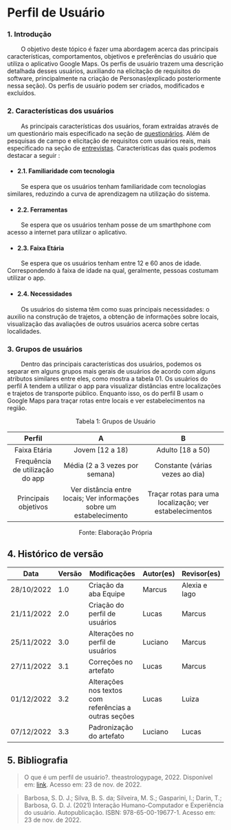 # Perfil de Usuário


### 1. Introdução

&emsp;&emsp; O objetivo deste tópico é fazer uma abordagem acerca das principais características, comportamentos, objetivos e preferências do usuário que utiliza o aplicativo Google Maps. Os perfis de usuário trazem uma descrição detalhada desses usuários, auxiliando na elicitação de requisitos do software, principalmente na criação de Personas(explicado posteriormente nessa seção). Os perfis de usuário podem ser criados, modificados e excluídos.

### 2. Características dos usuários

&emsp;&emsp; As principais características dos usuários, foram  extraídas através de um questionário mais especificado na seção de [questionários](6.questionario.md). Além de pesquisas de campo e elicitação de requisitos com usuários reais, mais especificado na seção de [entrevistas](5.entrevista.md). Características das quais podemos destacar a seguir :

- #### 2.1. Familiaridade com tecnologia

&emsp;&emsp; Se espera que os usuários tenham familiaridade com tecnologias similares, reduzindo a curva de aprendizagem na utilização do sistema.

- #### 2.2. Ferramentas

&emsp;&emsp; Se espera que os usuários tenham posse de um smarthphone com acesso a internet para utilizar o aplicativo.

- #### 2.3. Faixa Etária

&emsp;&emsp; Se espera que os usuários tenham entre 12 e 60 anos de idade. Correspondendo à faixa de idade na qual, geralmente, pessoas costumam utilizar o app.

- #### 2.4. Necessidades

&emsp;&emsp; Os usuários do sistema têm como suas principais necessidades: o auxilio na construção de trajetos, a obtenção de informações sobre locais, visualização das avaliações de outros usuários acerca sobre certas localidades.

### 3. Grupos de usuários

&emsp;&emsp; Dentro das principais características dos usuários, podemos os separar em alguns grupos mais gerais de usuários de acordo com alguns atributos similares entre eles, como mostra a tabela 01. Os usuários do perfil A tendem a utilizar o app para visualizar distâncias entre localizações e trajetos de transporte público. Enquanto isso, os do perfil B usam o Google Maps para traçar rotas entre locais e ver estabelecimentos na região.

<figcaption align="center">Tabela 1: Grupos de Usuário</figcaption>

|             Perfil              |                                  A                                   |                            B                            |
| :-----------------------------: | :------------------------------------------------------------------: | :-----------------------------------------------------: |
|          Faixa Etária           |                           Jovem [12 a 18)                            |                    Adulto [18 a 50)                     |
| Frequência de utilização do app |                    Média (2 a 3 vezes por semana)                    |             Constante (várias vezes ao dia)             |
|      Principais objetivos       | Ver distância entre locais; Ver informações sobre um estabelecimento | Traçar rotas para uma localização; ver estabelecimentos |
<figcaption align="center">Fonte: Elaboração Própria</figcaption>

## 4. Histórico de versão

| Data       | Versão | Modificações                                          | Autor(es) | Revisor(es)    |
| ---------- | ------ | ----------------------------------------------------- | --------- | -------------- |
| 28/10/2022 | 1.0    | Criação da aba Equipe                                 | Marcus    | Alexia  e Iago |
| 21/11/2022 | 2.0    | Criação do perfil de usuários                         | Lucas     | Marcus         |
| 25/11/2022 | 3.0    | Alterações no perfil de usuários                      | Luciano   | Marcus         |
| 27/11/2022 | 3.1    | Correções no artefato                                 | Lucas     | Marcus         |
| 01/12/2022 | 3.2    | Alterações nos textos com referências a outras seções | Lucas     | Luiza          |
| 07/12/2022 | 3.3    | Padronização do artefato                              | Luciano   | Lucas       |

## 5. Bibliografia
> O que é um perfil de usuário?. theastrologypage, 2022. Disponível em: [link](https://pt.theastrologypage.com/user-profile). Acesso em: 23 de nov. de 2022.

> Barbosa, S. D. J.; Silva, B. S. da; Silveira, M. S.; Gasparini, I.; Darin, T.; Barbosa, G. D. J. (2021) Interação Humano-Computador e Experiência do usuário. Autopublicação. ISBN: 978-65-00-19677-1. Acesso em: 23 de nov. de 2022.
